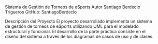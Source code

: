 Sistema de Gestión de Torneos de eSports
Autor
Santiago Berdecio Trigueros
GitHub: SantiagoBerdecio

Descripción del Proyecto
El proyecto desarrollado implementa un sistema de gestión de torneos de eSports utilizando UML para el modelado estructural y funcional. El desarrollo de la parte práctica consiste en el diseño del sistema a través de los diagramas de casos de uso y de clases.
